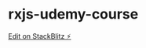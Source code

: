 # rxjs-udemy-course

[Edit on StackBlitz ⚡️](https://stackblitz.com/edit/rxjs-jw-course-3h-exercises-cancellation-unsubscr-zzqrbs)
